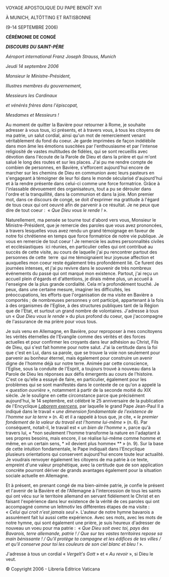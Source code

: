 VOYAGE APOSTOLIQUE DU PAPE BENOÎT XVI

À MUNICH, ALTÖTTING ET RATISBONNE

(9-14 SEPTEMBRE 2006)

**CÉRÉMONIE DE CONGÉ**

***DISCOURS*** ***DU SAINT-PÈRE***

*Aéroport international Franz Joseph Strauss, Munich*

*Jeudi 14 septembre 2006*

*Monsieur le Ministre-Président,*

*Illustres membres du gouvernement,*

*Messieurs les Cardinaux*

*et vénérés frères dans l'épiscopat,*

*Mesdames et Messieurs !*

Au moment de quitter la Bavière pour retourner à Rome, je souhaite adresser à vous tous, ici présents, et à travers vous, à tous les citoyens de ma patrie, un salut cordial, ainsi qu'un mot de remerciement venant véritablement du fond du coeur. Je garde imprimées de façon indélébile dans mon âme les émotions suscitées par l'enthousiasme et par l'intense religiosité de vastes multitudes de fidèles, qui se sont recueillis avec dévotion dans l'écoute de la Parole de Dieu et dans la prière et qui m'ont salué le long des routes et sur les places. J'ai pu me rendre compte de combien de personnes, en Bavière, s'efforcent aujourd'hui encore de marcher sur les chemins de Dieu en communion avec leurs pasteurs en s'engageant à témoigner de leur foi dans le monde sécularisé d'aujourd'hui et à la rendre présente dans celui-ci comme une force formatrice. Grâce à l'inlassable dévouement des organisateurs, tout a pu se dérouler dans l'ordre et la tranquillité, dans la communion et dans la joie. Mon premier mot, dans ce discours de congé, se doit d'exprimer ma gratitude à l'égard de tous ceux qui ont oeuvré afin de parvenir à ce résultat. Je ne peux que dire de tout coeur :  « *Que Dieu vous le rende !* ».

Naturellement, ma pensée se tourne tout d'abord vers vous, Monsieur le Ministre-Président, que je remercie des paroles que vous avez prononcées, à travers lesquelles vous avez rendu un grand témoignage en faveur de notre foi chrétienne en temps que force formatrice de notre vie publique. Je vous en remercie de tout coeur ! Je remercie les autres personnalités civiles et ecclésiastiques  ici réunies, en particulier celles qui ont contribué au succès de cette visite, au cours de laquelle j'ai pu rencontrer partout des personnes de cette  terre  qui me témoignaient leur joyeuse affection et auxquelles mon coeur reste également très profondément lié. Ce furent des journées intenses, et j'ai pu revivre dans le souvenir de très nombreux événements du passé qui ont marqué mon existence. Partout, j'ai reçu un accueil plein d'égards et d'attentions, je dirais même plus, un accueil à l'enseigne de la plus grande cordialité. Cela m'a profondément touché. Je peux, dans une certaine mesure, imaginer les difficultés, les préoccupations, les efforts que l'organisation de ma visite en Bavière a comportés ; de nombreuses personnes y ont participé, appartenant à la fois à des organismes de l'Eglise, à des structures publiques tant de la Région que de l'Etat, et surtout un grand nombre de volontaires. J'adresse à tous un « *Que Dieu vous le rende* » du plus profond du coeur, que j'accompagne de l'assurance de ma prière pour vous tous.

Je suis venu en Allemagne, en Bavière, pour reproposer à mes concitoyens les vérités éternelles de l'Evangile comme des vérités et des forces actuelles et pour confirmer les croyants dans leur adhésion au Christ, Fils de Dieu, qui s'est fait homme pour notre salut. J'ai la certitude dans la foi que c'est en Lui, dans sa parole, que se trouve la voie non seulement pour parvenir au bonheur éternel, mais également pour construire un avenir digne de l'homme déjà sur notre terre. Animée par cette conscience, l'Eglise, sous la conduite de l'Esprit, a toujours trouvé à nouveau dans la Parole de Dieu les réponses aux défis émergents au cours de l'histoire. C'est ce qu'elle a essayé de faire, en particulier, également pour les problèmes qui se sont manifestés dans le contexte de ce qu'on a appelé la « *question ouvrière* », notamment à partir de la seconde moitié du XIX siècle. Je le souligne en cette circonstance parce que précisément aujourd'hui, le 14 septembre, est célébré le 25 anniversaire de la publication de l'Encyclique *[Laborem exercens](http://www.vatican.va/edocs/FRA0076/_INDEX.HTM)*, par laquelle le grand Pape Jean-Paul II a indiqué dans le travail « *une dimension fondamentale de l'existence de l'homme sur la terre* » (n. 4) et il a rappelé à tous que, je cite, « *le premier fondement de la valeur du travail est l'homme lui-même* » (n. 6). Par conséquent, notait-il, le travail est « *un bien de l'homme* », parce qu'à travers lui, « *non seulement l'homme transforme la nature en l'adaptant à ses propres besoins, mais encore, il se réalise lui-même comme homme et même, en un certain sens, * »il devient plus homme« ** » (n. 9). Sur la base de cette intuition fondamentale, le Pape indiquait dans l'Encyclique plusieurs orientations qui conservent aujourd'hui encore toute leur actualité. Je voudrais renvoyer également les citoyens de ma patrie à ce texte, empreint d'une valeur prophétique, avec la certitude que de son application concrète pourront dériver de grands avantages également pour la situation sociale actuelle en Allemagne.

Et à présent, en prenant congé de ma bien-aimée patrie, je confie le présent et l'avenir de la Bavière et de l'Allemagne à l'intercession de tous les saints qui ont vécu sur le territoire allemand en servant fidèlement le Christ et en faisant l'expérience dans leur existence de la vérité de ces paroles qui ont accompagné comme un leitmotiv les différentes étapes de ma visite :  « *Celui qui croit n'est jamais seul* ». L'auteur de notre hymne bavarois a assurément fait lui aussi cette expérience. Avec ses mots, avec les mots de notre hymne, qui sont également une prière, je suis heureux d'adresser de nouveau un voeu pour ma patrie :  « *Que Dieu soit avec toi, pays des Bavarois, terre allemande, patrie ! / Que sur tes vastes territoires repose sa main bénissante ! / Qu'il protège ta campagne et les édifices de tes villes / et qu'il conserve pour toi les couleurs de son ciel blanc et bleu !* ».

J'adresse à tous un cordial « *Vergelt's Gott* » et « *Au revoir* », si Dieu le veut.

© Copyright 2006 - Libreria Editrice Vaticana